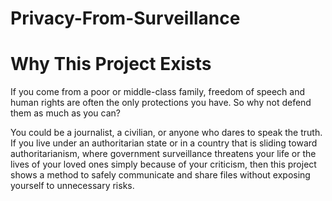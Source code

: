 # Privacy-From-Surveillance

# Why This Project Exists

If you come from a poor or middle-class family, freedom of speech and human rights are often the only protections you have. So why not defend them as much as you can?

You could be a journalist, a civilian, or anyone who dares to speak the truth. If you live under an authoritarian state or in a country that is sliding toward authoritarianism, where government surveillance threatens your life or the lives of your loved ones simply because of your criticism, then this project shows a method to safely communicate and share files without exposing yourself to unnecessary risks.
